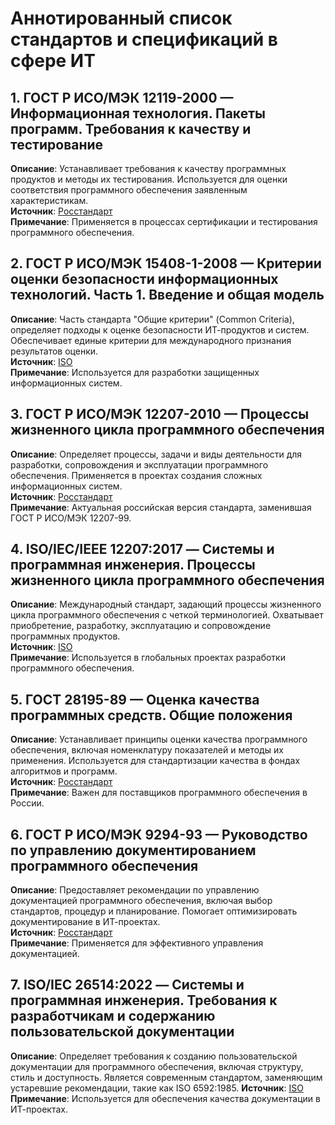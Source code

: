 # Аннотированный список стандартов и спецификаций в сфере ИТ

## 1. ГОСТ Р ИСО/МЭК 12119-2000 — Информационная технология. Пакеты программ. Требования к качеству и тестирование
**Описание**: Устанавливает требования к качеству программных продуктов и методы их тестирования. Используется для оценки соответствия программного обеспечения заявленным характеристикам.  
**Источник**: [Росстандарт](https://clck.ru/3MYPS9)  
**Примечание**: Применяется в процессах сертификации и тестирования программного обеспечения.

## 2. ГОСТ Р ИСО/МЭК 15408-1-2008 — Критерии оценки безопасности информационных технологий. Часть 1. Введение и общая модель
**Описание**: Часть стандарта "Общие критерии" (Common Criteria), определяет подходы к оценке безопасности ИТ-продуктов и систем. Обеспечивает единые критерии для международного признания результатов оценки.  
**Источник**: [ISO](https://clck.ru/3MYPcQ)  
**Примечание**: Используется для разработки защищенных информационных систем.

## 3. ГОСТ Р ИСО/МЭК 12207-2010 — Процессы жизненного цикла программного обеспечения
**Описание**: Определяет процессы, задачи и виды деятельности для разработки, сопровождения и эксплуатации программного обеспечения. Применяется в проектах создания сложных информационных систем.  
**Источник**: [Росстандарт](https://clck.ru/3MYPh2)  
**Примечание**: Актуальная российская версия стандарта, заменившая ГОСТ Р ИСО/МЭК 12207-99.

## 4. ISO/IEC/IEEE 12207:2017 — Системы и программная инженерия. Процессы жизненного цикла программного обеспечения
**Описание**: Международный стандарт, задающий процессы жизненного цикла программного обеспечения с четкой терминологией. Охватывает приобретение, разработку, эксплуатацию и сопровождение программных продуктов.  
**Источник**: [ISO](https://www.normservis.cz/download/view/iec/info_isoiecieee12207%7Bed1.0%7Den.pdf)  
**Примечание**: Используется в глобальных проектах разработки программного обеспечения.

## 5. ГОСТ 28195-89 — Оценка качества программных средств. Общие положения
**Описание**: Устанавливает принципы оценки качества программного обеспечения, включая номенклатуру показателей и методы их применения. Используется для стандартизации качества в фондах алгоритмов и программ.  
**Источник**: [Росстандарт](https://clck.ru/3MYPp9)  
**Примечание**: Важен для поставщиков программного обеспечения в России.

## 6. ГОСТ Р ИСО/МЭК 9294-93 — Руководство по управлению документированием программного обеспечения
**Описание**: Предоставляет рекомендации по управлению документацией программного обеспечения, включая выбор стандартов, процедур и планирование. Помогает оптимизировать документирование в ИТ-проектах.  
**Источник**: [Росстандарт](https://clck.ru/3MYPtc)  
**Примечание**: Применяется для эффективного управления документацией.

## 7. ISO/IEC 26514:2022 — Системы и программная инженерия. Требования к разработчикам и содержанию пользовательской документации
**Описание**: Определяет требования к созданию пользовательской документации для программного обеспечения, включая структуру, стиль и доступность. Является современным стандартом, заменяющим устаревшие рекомендации, такие как ISO 6592:1985.
**Источник**: [ISO](https://www.iso.org/standard/26257.html)
**Примечание**: Используется для обеспечения качества документации в ИТ-проектах.
